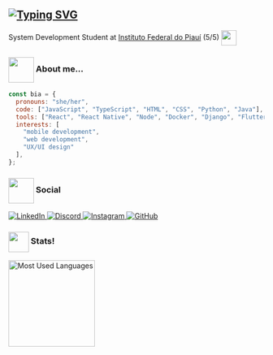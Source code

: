 ## [![Typing SVG](https://readme-typing-svg.demolab.com?font=Fira+Code&pause=1000&color=A087F7&vCenter=true&random=true&width=435&height=30&lines=Hi%2C+I'm+Bianca+Bezerra!+)](https://git.io/typing-svg)

System Development Student at [Instituto Federal do Piauí](https://www.ifpi.edu.br/) (5/5) 
<img src="https://media0.giphy.com/media/v1.Y2lkPTc5MGI3NjExdzFwem9vc3M2ZWZ0cGtzaHF2NGh4NjB0c3d2OW9nc2QxNmRoM251bSZlcD12MV9pbnRlcm5hbF9naWZfYnlfaWQmY3Q9cw/h4x6RMBru1Mx7zLWko/giphy.gif" width="30" align="center">

### <img src="https://media.giphy.com/media/cgzHlhotPqBPesNYyU/giphy.gif?cid=ecf05e4767375ilwyky4jpcu4m0x884y5lyna3nu25isykqt&ep=v1_stickers_related&rid=giphy.gif&ct=s" width="50" align="center"> About me...

```javascript
const bia = {
  pronouns: "she/her",
  code: ["JavaScript", "TypeScript", "HTML", "CSS", "Python", "Java"],
  tools: ["React", "React Native", "Node", "Docker", "Django", "Flutter", "Figma", "Git"],
  interests: [
    "mobile development",
    "web development",
    "UX/UI design"
  ],
};

```

### <img src="https://media.giphy.com/media/v1.Y2lkPTc5MGI3NjExZHl0bGtmaDB4ZTlycDl2dTR1dG9pOG1tbHN2MG82anNtZnBtYzE2MyZlcD12MV9zdGlja2Vyc19zZWFyY2gmY3Q9cw/lIgxVHDBbSbWSS6HWV/giphy.gif" width="50" align="center"> Social

<p>
  <a href="https://www.linkedin.com/in/bianca--bezerra/">
    <img src="https://img.shields.io/badge/LinkedIn-0077B5?style=flat&logo=linkedin&logoColor=white" alt="LinkedIn"/>
  </a>
  <a href="https://discordapp.com/users/530045713518690330/">
    <img src="https://img.shields.io/badge/Discord-5865F2?style=flat&logo=discord&logoColor=white" alt="Discord"/>
  </a>
  <a href="https://www.instagram.com/bianca_bzra/">
    <img src="https://img.shields.io/badge/Instagram-E4405F?style=flat&logo=instagram&logoColor=white" alt="Instagram"/>
  </a>
    <a href="https://github.com/bianca-bezerra">
    <img src="https://img.shields.io/github/followers/bianca-bezerra?label=GitHub&style=social" alt="GitHub"/>
  </a>
</p>

### <img src="https://media.giphy.com/media/v1.Y2lkPTc5MGI3NjExcnUyaDhzYWVqa2ZtMzkzbGg1ZmdzaWJudWI4YXlvY2d0Y3ZyNXFmNyZlcD12MV9zdGlja2Vyc19zZWFyY2gmY3Q9cw/YT8NIA8fU2pz6Gf2kR/giphy.gif" width="40" align="center"> Stats!

<p>
  <img src="https://github-readme-stats.vercel.app/api/top-langs/?username=bianca-bezerra&layout=compact&theme=dracula" height="170" alt="Most Used Languages"/>
</p>

